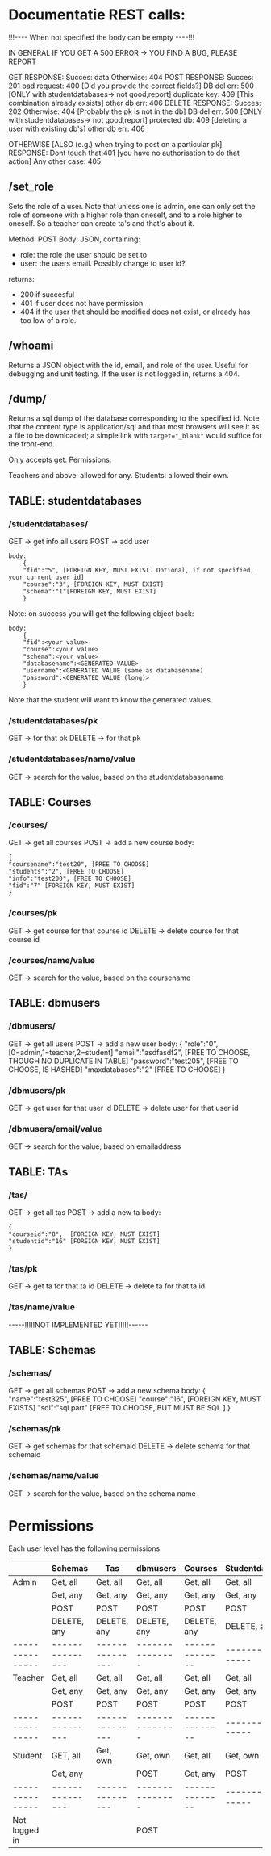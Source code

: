 # Documentatie REST calls:

!!!---- When not specified the body can be empty ----!!!

IN GENERAL IF YOU GET A 500 ERROR -> YOU FIND A BUG, PLEASE REPORT

GET
	RESPONSE: 	Succes:		data
			Otherwise: 	404
POST
	RESPONSE: 	Succes:		201
			bad request: 	400 [Did you provide the correct fields?]
			DB del err:	500 [ONLY with studentdatabases-> not good,report]
			duplicate key:	409 [This combination already exsists]
			other db err:	406
DELETE
	RESPONSE: 	Succes:		202
			Otherwise: 	404 [Probably the pk is not in the db]
			DB del err:	500 [ONLY with studentdatabases-> not good,report]
			protected db:	409 [deleting a user with existing db's]
			other db err:	406
 
OTHERWISE [ALSO (e.g.) when trying to post on a particular pk]
	RESPONSE:	Dont touch that:401 [you have no authorisation to do that action]
			Any other case:	405

## /set_role

Sets the role of a user.
Note that unless one is admin, one can only set the role of someone with a higher role than oneself, and to a role higher to oneself.
So a teacher can create ta's and that's about it.

Method: POST
Body: JSON, containing:
- role: the role the user should be set to
- user: the users email. Possibly change to user id?

returns: 
- 200 if succesful
- 401 if user does not have permission
- 404 if the user that should be modified does not exist, or already has too low of a role.

## /whoami

Returns a JSON object with the id, email, and role of the user. Useful for debugging and unit testing.
If the user is not logged in, returns a 404.

## /dump/<pk>

Returns a sql dump of the database corresponding to the specified id.
Note that the content type is application/sql and that most browsers will see it as a file to be downloaded; a simple link with `target="_blank"` would suffice for the front-end.

Only accepts get.
Permissions:

Teachers and above: allowed for any.
Students: allowed their own.

## TABLE: studentdatabases

### /studentdatabases/

GET	-> get info all users
POST 	-> add user

	body: 
		{
		"fid":"5", [FOREIGN KEY, MUST EXIST. Optional, if not specified, your current user id]
		"course":"3", [FOREIGN KEY, MUST EXIST]
		"schema":"1"[FOREIGN KEY, MUST EXIST]
		}

Note: on success you will get the following object back:

	body:
		{
		"fid":<your value>
		"course":<your value>
		"schema":<your value>
		"databasename":<GENERATED VALUE>
		"username":<GENERATED VALUE (same as databasename)
		"password":<GENERATED VALUE (long)>
		}

Note that the student will want to know the generated values

### /studentdatabases/pk

GET	-> for that pk
DELETE	-> for that pk	

### /studentdatabases/name/value

GET -> search for the value, based on the studentdatabasename

## TABLE: Courses

### /courses/

GET	-> get all courses
POST	-> add a new course
body: 

	{
	"coursename":"test20", [FREE TO CHOOSE]
	"students":"2", [FREE TO CHOOSE]
	"info":"test200", [FREE TO CHOOSE]
	"fid":"7" [FOREIGN KEY, MUST EXIST]
	}

### /courses/pk

GET	-> get course for that course id
DELETE	-> delete course for that course id

### /courses/name/value

GET -> search for the value, based on the coursename

## TABLE: dbmusers

### /dbmusers/

GET	-> get all users
POST	-> add a new user
body: 
	{
	"role":"0", [0=admin,1=teacher,2=student]
	"email":"asdfasdf2", [FREE TO CHOOSE, THOUGH NO DUPLICATE IN TABLE]
	"password":"test205", [FREE TO CHOOSE, IS HASHED]
	"maxdatabases":"2" [FREE TO CHOOSE]
	}

### /dbmusers/pk

GET	-> get user for that user id
DELETE	-> delete user for that user id

### /dbmusers/email/value

GET -> search for the value, based on emailaddress

## TABLE: TAs

### /tas/

GET	-> get all tas
POST	-> add a new ta
body: 

	{
	"courseid":"8",  [FOREIGN KEY, MUST EXIST]
	"studentid":"16" [FOREIGN KEY, MUST EXIST]
	}

### /tas/pk

GET	-> get ta for that ta id
DELETE	-> delete ta for that ta id

### /tas/name/value

-----!!!!!NOT IMPLEMENTED YET!!!!!------

## TABLE: Schemas

### /schemas/

GET	-> get all schemas
POST	-> add a new schema
body: 
	{
	"name":"test325",  [FREE TO CHOOSE]
	"course":"16", [FOREIGN KEY, MUST EXISTS]
	"sql":"sql part" [FREE TO CHOOSE, BUT MUST BE SQL ]	
  	}

### /schemas/pk

GET	-> get schemas for that schemaid
DELETE	-> delete schema for that schemaid

### /schemas/name/value

GET -> search for the value, based on the schema name

# Permissions

Each user level has the following permissions

|               | Schemas       | Tas           | dbmusers      | Courses      | Studentdatabases |
|---------------|---------------|---------------|---------------|--------------|------------------|
| Admin         | Get, all      | Get, all      | Get, all      | Get, all     | Get, all         |
|               | Get, any      | Get, any      | Get, any      | Get, any     | Get, any         |
|               | POST          | POST          | POST          | POST         | POST             |
|               | DELETE, any   | DELETE, any   | DELETE, any   | DELETE, any  | DELETE, any      |
|---------------|---------------|---------------|---------------|--------------|------------------|
| Teacher       | Get, all      | Get, all      | Get, all      | Get, all     | Get, all         |
|               | Get, any      | Get, any      | Get, any      | Get, any     | Get, any         |
|               | POST          | POST          | POST          | POST         | POST             |
|---------------|---------------|---------------|---------------|--------------|------------------|
| Student       | GET, all      | Get, own      | Get, own      | Get, all     | Get, own         |
|               | Get, any      |               | POST          | Get, any     | POST             |
|---------------|---------------|---------------|---------------|--------------|------------------|
| Not logged in |               |               | POST          |              |                  |
